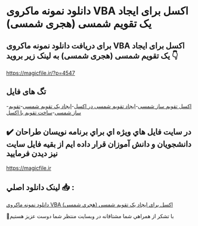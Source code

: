 # دانلود نمونه ماکروی VBA اکسل برای ایجاد یک تقویم شمسی (هجری شمسی)

## برای دریافت دانلود نمونه ماکروی VBA اکسل برای ایجاد یک تقویم شمسی (هجری شمسی) به لینک زیر بروید 👇

https://magicfile.ir/?p=4547

## تگ های فایل

-[اکسل تقویم ساز شمسی](https://magicfile.ir/product/%d9%85%d8%a7%da%a9%d8%b1%d9%88%db%8c-vba-%d8%a7%da%a9%d8%b3%d9%84-%d8%a8%d8%b1%d8%a7%db%8c-%d8%a7%db%8c%d8%ac%d8%a7%d8%af-%db%8c%da%a9-%d8%aa%d9%82%d9%88%db%8c%d9%85-%d8%b4%d9%85%d8%b3%db%8c/)-[ایجاد تقویم شمسی در اکسل](https://magicfile.ir/product/%d9%85%d8%a7%da%a9%d8%b1%d9%88%db%8c-vba-%d8%a7%da%a9%d8%b3%d9%84-%d8%a8%d8%b1%d8%a7%db%8c-%d8%a7%db%8c%d8%ac%d8%a7%d8%af-%db%8c%da%a9-%d8%aa%d9%82%d9%88%db%8c%d9%85-%d8%b4%d9%85%d8%b3%db%8c/)-[ایجاد یک تقویم شمسی](https://magicfile.ir/product/%d9%85%d8%a7%da%a9%d8%b1%d9%88%db%8c-vba-%d8%a7%da%a9%d8%b3%d9%84-%d8%a8%d8%b1%d8%a7%db%8c-%d8%a7%db%8c%d8%ac%d8%a7%d8%af-%db%8c%da%a9-%d8%aa%d9%82%d9%88%db%8c%d9%85-%d8%b4%d9%85%d8%b3%db%8c/)-[تقویم ساز شمسی](https://magicfile.ir/product/%d9%85%d8%a7%da%a9%d8%b1%d9%88%db%8c-vba-%d8%a7%da%a9%d8%b3%d9%84-%d8%a8%d8%b1%d8%a7%db%8c-%d8%a7%db%8c%d8%ac%d8%a7%d8%af-%db%8c%da%a9-%d8%aa%d9%82%d9%88%db%8c%d9%85-%d8%b4%d9%85%d8%b3%db%8c/)-[ساخت تقویم با اکسل](https://magicfile.ir/product/%d9%85%d8%a7%da%a9%d8%b1%d9%88%db%8c-vba-%d8%a7%da%a9%d8%b3%d9%84-%d8%a8%d8%b1%d8%a7%db%8c-%d8%a7%db%8c%d8%ac%d8%a7%d8%af-%db%8c%da%a9-%d8%aa%d9%82%d9%88%db%8c%d9%85-%d8%b4%d9%85%d8%b3%db%8c/)

## ✔️ در سايت فايل هاي ويژه اي براي برنامه نويسان طراحان دانشجويان و دانش آموزان قرار داده ايم از بقيه فايل سايت نيز ديدن فرماييد

https://magicfile.ir


## لينک دانلود اصلي 📥 :

[دانلود نمونه ماکروی VBA اکسل برای ایجاد یک تقویم شمسی (هجری شمسی)](https://magicfile.ir/product/%d9%85%d8%a7%da%a9%d8%b1%d9%88%db%8c-vba-%d8%a7%da%a9%d8%b3%d9%84-%d8%a8%d8%b1%d8%a7%db%8c-%d8%a7%db%8c%d8%ac%d8%a7%d8%af-%db%8c%da%a9-%d8%aa%d9%82%d9%88%db%8c%d9%85-%d8%b4%d9%85%d8%b3%db%8c/) 


🙏با تشکر از همراهي شما مشتاقانه در وبسایت منتظر شما دوست عزیز هستیم

